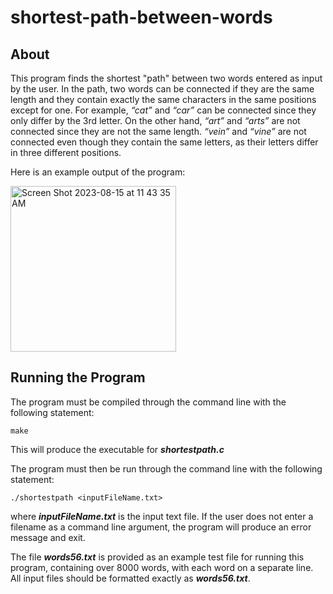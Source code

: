 # shortest-path-between-words

## About
This program finds the shortest "path" between two words entered as input by the user. In the path, two words can be connected if they are the same length and they contain exactly the same characters in the same positions except for one. For example, _“cat”_ and _“car”_ can be connected since they only differ by the 3rd letter. On the other hand, _“art”_ and _“arts”_ are not connected since they are not the same length. _“vein”_ and _“vine”_ are not connected even though they contain the same letters, as their letters differ in three different positions. 

Here is an example output of the program: 

<img width="265" alt="Screen Shot 2023-08-15 at 11 43 35 AM" src="https://github.com/emmalu00/shortest-path-between-words/assets/106994328/c2e4168a-a8b5-4cc2-a7c7-879b6b6d7992">

## Running the Program
The program must be compiled through the command line with the following statement:

`make`

This will produce the executable for **_shortestpath.c_**

The program must then be run through the command line with the following statement:

`./shortestpath <inputFileName.txt>`

where **_inputFileName.txt_** is the input text file. If the user does not enter a filename as a command line argument, the program will produce an error message and exit.

The file **_words56.txt_** is provided as an example test file for running this program, containing over 8000 words, with each word on a separate line. All input files should be formatted exactly as **_words56.txt_**. 

